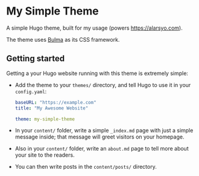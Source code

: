 # My Simple Theme

A simple Hugo theme, built for my usage (powers https://alarsyo.com).

The theme uses [Bulma](https://bulma.io) as its CSS framework.

## Getting started

Getting a your Hugo website running with this theme is extremely
simple:

* Add the theme to your `themes/` directory, and tell Hugo to use it
  in your `config.yaml`:
  
  ```yaml
  baseURL: "https://example.com"
  title: "My Awesome Website"
  
  theme: my-simple-theme
  ```
  
* In your `content/` folder, write a simple `_index.md` page with just
  a simple message inside; that message will greet visitors on your
  homepage.
  
* Also in your `content/` folder, write an `about.md` page to tell
  more about your site to the readers.
  
* You can then write posts in the `content/posts/` directory.
